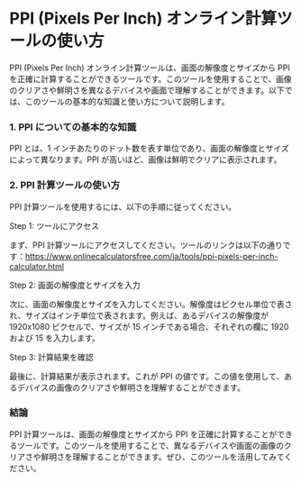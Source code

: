 PPI (Pixels Per Inch) オンライン計算ツールの使い方
====================================

PPI (Pixels Per Inch) オンライン計算ツールは、画面の解像度とサイズから PPI を正確に計算することができるツールです。このツールを使用することで、画像のクリアさや鮮明さを異なるデバイスや画面で理解することができます。以下では、このツールの基本的な知識と使い方について説明します。

### 1. PPI についての基本的な知識

PPI とは、1 インチあたりのドット数を表す単位であり、画面の解像度とサイズによって異なります。PPI が高いほど、画像は鮮明でクリアに表示されます。

### 2. PPI 計算ツールの使い方

PPI 計算ツールを使用するには、以下の手順に従ってください。

Step 1: ツールにアクセス

まず、PPI 計算ツールにアクセスしてください。ツールのリンクは以下の通りです：<https://www.onlinecalculatorsfree.com/ja/tools/ppi-pixels-per-inch-calculator.html>

Step 2: 画面の解像度とサイズを入力

次に、画面の解像度とサイズを入力してください。解像度はピクセル単位で表され、サイズはインチ単位で表されます。例えば、あるデバイスの解像度が 1920x1080 ピクセルで、サイズが 15 インチである場合、それぞれの欄に 1920 および 15 を入力します。

Step 3: 計算結果を確認

最後に、計算結果が表示されます。これが PPI の値です。この値を使用して、あるデバイスの画像のクリアさや鮮明さを理解することができます。

### 結論

PPI 計算ツールは、画面の解像度とサイズから PPI を正確に計算することができるツールです。このツールを使用することで、異なるデバイスや画面の画像のクリアさや鮮明さを理解することができます。ぜひ、このツールを活用してみてください。